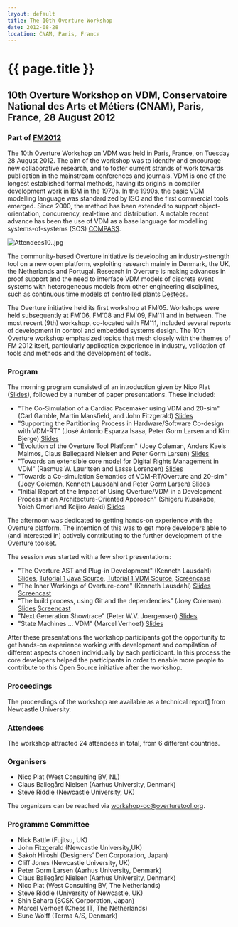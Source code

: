 ```yaml
---
layout: default
title: The 10th Overture Workshop
date: 2012-08-28
location: CNAM, Paris, France
---
```


# {{ page.title }}

10th Overture Workshop on VDM, Conservatoire National des Arts et Métiers (CNAM), Paris, France, 28 August 2012
---------------------------------------------------------------------------------------------------------------

### Part of [FM2012](http://fm2012.cnam.fr/)

The 10th Overture Workshop on VDM was held in Paris, France, on Tuesday
28 August 2012. The aim of the workshop was to identify and encourage
new collaborative research, and to foster current strands of work
towards publication in the mainstream conferences and journals. VDM is
one of the longest established formal methods, having its origins in
compiler development work in IBM in the 1970s. In the 1990s, the basic
VDM modelling language was standardized by ISO and the first commercial
tools emerged. Since 2000, the method has been extended to support
object-orientation, concurrency, real-time and distribution. A notable
recent advance has been the use of VDM as a base language for modelling
systems-of-systems (SOS) [COMPASS](http://www.compass-research.eu/).

![](10/Attendees10..jpg "Attendees10..jpg")

The community-based Overture initiative is developing an
industry-strength tool on a new open platform, exploiting research
mainly in Denmark, the UK, the Netherlands and Portugal. Research in
Overture is making advances in proof support and the need to interface
VDM models of discrete event systems with heterogeneous models from
other engineering disciplines, such as continuous time models of
controlled plants [Destecs](http://www.destecs.org).

The Overture initiative held its first workshop at FM’05. Workshops were
held subsequently at FM'06, FM'08 and FM'09, FM'11 and in between. The
most recent (9th) workshop, co-located with FM'11, included several
reports of development in control and embedded systems design. The 10th
Overture workshop emphasized topics that mesh closely with the themes of
FM 2012 itself, particularly application experience in industry,
validation of tools and methods and the development of tools.

### Program

The morning program consisted of an introduction given by Nico Plat
([Slides](10/Overture_10th_workshop_intro.ppt "wikilink")), followed by a
number of paper presentations. These included:

-   "The Co-Simulation of a Cardiac Pacemaker using VDM and 20-sim"
    (Carl Gamble, Martin Mansfield, and John Fitzgerald)
    [Slides](10/FM-20120-Pacemaker.pdf "wikilink")
-   "Supporting the Partitioning Process in Hardware/Software Co-design
    with VDM-RT" (José Antonio Esparza Isasa, Peter Gorm Larsen and Kim
    Bjerge) [Slides](10/Jaei_OvertureWorkshop.pdf "wikilink")
-   "Evolution of the Overture Tool Platform" (Joey Coleman, Anders
    Kaels Malmos, Claus Ballegaard Nielsen and Peter Gorm Larsen)
    [Slides](10/evo.pdf‎ "wikilink")
-   "Towards an extensible core model for Digital Rights Management in
    VDM" (Rasmus W. Lauritsen and Lasse Lorenzen)
    [Slides](10/Overture_10th_DrmPresentation.pdf‎ "wikilink")
-   "Towards a Co-simulation Semantics of VDM-RT/Overture and 20-sim"
    (Joey Coleman, Kenneth Lausdahl and Peter Gorm Larsen)
    [Slides](10/Vdmrt-semanticsPresentation.pdf‎ "wikilink")
-   "Initial Report of the Impact of Using Overture/VDM in a Development
    Process in an Architecture-Oriented Approach" (Shigeru Kusakabe,
    Yoich Omori and Keijiro Araki)
    [Slides](10/PersonalSoftwareProcessUsingVDM_pub.pdf "wikilink")

The afternoon was dedicated to getting hands-on experience with the
Overture platform. The intention of this was to get more developers able
to (and interested in) actively contributing to the further development
of the Overture toolset.

The session was started with a few short presentations:

-   "The Overture AST and Plug-in Development" (Kenneth Lausdahl) [
    Slides](10/Overture10_ASTGen_and_plugin_creation.pdf‎ "wikilink"),
    [Tutorial 1 Java
    Source](http://build.overturetool.org/builds/Overture-Workshop10/Overture10_plugin_tutorial1.zip),
    [Tutorial 1 VDM
    Source](http://build.overturetool.org/builds/Overture-Workshop10/Overture10_tutorial1_vdm_model.zip),
    [Screencase](http://staff.iha.dk/pgl/overture%20plugin/overture%20plugin.html)
-   "The Inner Workings of Overture-core" (Kenneth Lausdahl)
    [Slides](10/The_inner_workings_of_overture_core.pdf‎ "wikilink")
    [Screencast](http://staff.iha.dk/pgl/Inner%20workings%20of%20Overture/Inner%20workings%20of%20Overture.html)
-   "The build process, using Git and the dependencies" (Joey Coleman).
    [Slides](10/Build_process.pdf‎ "wikilink")
    [Screencast](http://staff.iha.dk/pgl/Overture%20Build%20Process/Overture%20Build%20Process.html)
-   "Next Generation Showtrace" (Peter W.V. Joergensen)
    [Slides](10/ShowtraceNextGeneration.pdf‎ "wikilink")
-   "State Machines ... VDM" (Marcel Verhoef)
    [Slides](10/Overture10_StateMachines.pdf‎ "wikilink")

After these presentations the workshop participants got the opportunity
to get hands-on experience working with development and compilation of
different aspects chosen individually by each participant. In this
process the core developers helped the participants in order to enable
more people to contribute to this Open Source initiative after the
workshop.

### Proceedings

The proceedings of the workshop are available as a technical
report[1](http://www.cs.ncl.ac.uk/publications/trs/papers/1345.pdf) from
Newcastle University.

### Attendees

The workshop attracted 24 attendees in total, from 6 different
countries.

### Organisers

-   Nico Plat (West Consulting BV, NL)
-   Claus Ballegård Nielsen (Aarhus University, Denmark)
-   Steve Riddle (Newcastle University, UK)

The organizers can be reached via <workshop-oc@overturetool.org>.

### Programme Committee

-   Nick Battle (Fujitsu, UK)
-   John Fitzgerald (Newcastle University,UK)
-   Sakoh Hiroshi (Designers’ Den Corporation, Japan)
-   Cliff Jones (Newcastle University, UK)
-   Peter Gorm Larsen (Aarhus University, Denmark)
-   Claus Ballegård Nielsen (Aarhus University, Denmark)
-   Nico Plat (West Consulting BV, The Netherlands)
-   Steve Riddle (University of Newcastle, UK)
-   Shin Sahara (SCSK Corporation, Japan)
-   Marcel Verhoef (Chess IT, The Netherlands)
-   Sune Wolff (Terma A/S, Denmark)

